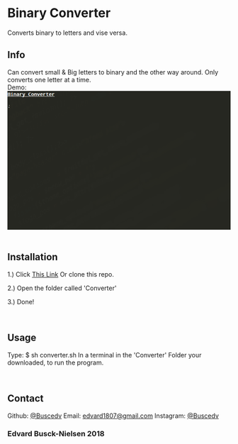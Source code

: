 # Binary Converter
Converts binary to letters and vise versa.

## Info

Can convert small & Big letters to binary and the other way around. Only converts one letter at a time.
<br>
Demo:
<br>
<img src="tutorial.gif">
<br>
<br>

## Installation
1.) Click <a href="https://minhaskamal.github.io/DownGit/#/home?url=https://github.com/Buscedv/BinaryConverter/tree/master/Generator" target="blank">This Link</a> Or clone this repo.

2.) Open the folder called 'Converter'

3.) Done!

<br>

## Usage

Type:
$ sh converter.sh
In a terminal in the 'Converter' Folder your downloaded, to run the program.

<br>

## Contact

Github: <a href="https://github.com/Buscedv" target="blank">@Buscedv</a>
Email: <a href="mailto:edvard1807@gmail.com" target="blank">edvard1807@gmail.com</a>
Instagram: <a href="https://instagram.com/Buscedv" target="blank">@Buscedv</a>



### Edvard Busck-Nielsen 2018
